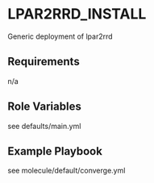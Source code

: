 LPAR2RRD_INSTALL
=========

Generic deployment of lpar2rrd

Requirements
------------

n/a

Role Variables
--------------

see defaults/main.yml

Example Playbook
----------------

see molecule/default/converge.yml

